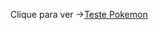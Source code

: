 Clique para ver ->[Teste Pokemon](https://htmlpreview.github.io/?https://github.com/Lucas-Reluz/FrontEnd/blob/master/index.html)
